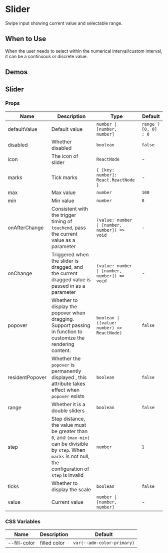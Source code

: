# Slider

Swipe input showing current value and selectable range.

## When to Use

When the user needs to select within the numerical interval/custom interval, it can be a continuous or discrete value.

## Demos

<code src="./demos/demo1.tsx"></code>

<code src="./demos/demo2.tsx"></code>

## Slider

### Props

| Name | Description | Type | Default |
| --- | --- | --- | --- |
| defaultValue | Default value | `number \| [number, number]` | `range ? [0, 0] : 0` |
| disabled | Whether disabled | `boolean` | `false` |
| icon | The icon of slider | `ReactNode` | - |
| marks | Tick marks | `{ [key: number]: React.ReactNode }` | - |
| max | Max value | `number` | `100` |
| min | Min value | `number` | `0` |
| onAfterChange | Consistent with the trigger timing of `touchend`, pass the current value as a parameter | `(value: number \| [number, number]) => void` | - |
| onChange | Triggered when the slider is dragged, and the current dragged value is passed in as a parameter | `(value: number \| [number, number]) => void` | - |
| popover | Whether to display the popover when dragging. Support passing in function to customize the rendering content. | `boolean \| ((value: number) => ReactNode)` | `false` |
| residentPopover | Whether the `popover` is permanently displayed , this attribute takes effect when `popover` exists | `boolean ` | `false` |
| range | Whether it is a double sliders | `boolean` | `false` |
| step | Step distance, the value must be greater than `0`, and `(max-min)` can be divisible by `step`. When `marks` is not null, the configuration of `step` is invalid | `number` | `1` |
| ticks | Whether to display the scale | `boolean` | `false` |
| value | Current value | `number \| [number, number]` | - |

### CSS Variables

| Name         | Description  | Default                    |
| ------------ | ------------ | -------------------------- |
| --fill-color | filled color | `var(--adm-color-primary)` |
